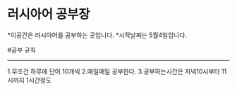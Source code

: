 # 러시아어 공부장
  *이공간은 러시아어를 공부하는 곳입니다.
  *시작날짜는 5월4일입니다.

#공부 규칙

---

1.무조건 하루에 단어 10개씩
2.매일매일 공부한다.
3.공부하는시간은 저녁10시부터 11시까지 1시간정도
